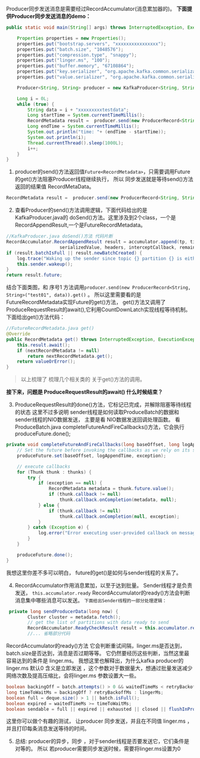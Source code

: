 Producer同步发送消息是需要经过RecordAccumulator(消息累加器的)。
**下面提供Producer同步发送消息的demo：**
```java
public static void main(String[] args) throws InterruptedException, ExecutionException {

    Properties properties = new Properties();
    properties.put("bootstrap.servers", "xxxxxxxxxxxxxxxx");
    properties.put("batch.size", "1048576");
    properties.put("compression.type", "snappy");
    properties.put("linger.ms", "100"); 
    properties.put("buffer.memory", "67108864");
    properties.put("key.serializer", "org.apache.kafka.common.serialization.StringSerializer");
    properties.put("value.serializer", "org.apache.kafka.common.serialization.StringSerializer");

    Producer<String, String> producer = new KafkaProducer<String, String>(properties);

    Long i = 0L;
    while (true) {
        String data = i + "xxxxxxxxxtestdata";
        Long startTime = System.currentTimeMillis();
        RecordMetadata result =  producer.send(new ProducerRecord<String, String>("test01", data)).get();
        Long endTime = System.currentTimeMillis();
        System.out.println("time: "+ (endTime - startTime));
        System.out.println(i);
        Thread.currentThread().sleep(1000L);
        i++;
    }
}
```

1. producer的send()方法返回值`Future<RecordMetadata>`，只需要调用Future的get()方法阻塞Producer线程继续执行， 所以 同步发送就是等待send()方法返回的结果值 RecordMetaData。
```java
RecordMetadata result =  producer.send(new ProducerRecord<String, String>("test01", data)).get();
```

2. 查看Producer的send()方法调用逻辑，下面代码给出的是KafkaProducer.java的 doSend()方法。这里涉及到2个class，一个是RecordAppendResult,一个是FutureRecordMetadata。
```java
//KafkaProducer.java doSend()方法 代码片断
RecordAccumulator.RecordAppendResult result = accumulator.append(tp, timestamp, serializedKey,
                    serializedValue, headers, interceptCallback, remainingWaitMs);
if (result.batchIsFull || result.newBatchCreated) {
    log.trace("Waking up the sender since topic {} partition {} is either full or getting a new batch", record.topic(), partition);
    this.sender.wakeup();
}
return result.future;
```

结合下面类图，和 序号1 方法调用`producer.send(new ProducerRecord<String, String>("test01", data)).get()` 。 所以这里需要看的是FutureRecordMetadata实现Future<RecordMetadata>的get()方法， get()方法又调用了ProduceRequestResult的await(),它利用CountDownLatch实现线程等待机制。
下面给出get()方法代码：
```java
//FutureRecordMetadata.java get()
@Override
public RecordMetadata get() throws InterruptedException, ExecutionException {
    this.result.await();
    if (nextRecordMetadata != null)
        return nextRecordMetadata.get();
    return valueOrError();
}
```

> 以上梳理了 梳理几个相关类的 关于get()方法的调用。

**接下来，问题是 ProduceRequestResult的await() 什么时候结束？**

3. ProduceRequestResult的done()方法，它标记已完成，并解除阻塞等待线程的状态
这里不过多说明 sender线程是如何读取ProduceBatch的数据和sender线程的NIO数据发送， 主要是看 NIO数据发送回调处理函数。  看ProduceBatch.java completeFutureAndFireCallbacks()方法，它会执行produceFuture.done();

```java
private void completeFutureAndFireCallbacks(long baseOffset, long logAppendTime, RuntimeException exception) {
    // Set the future before invoking the callbacks as we rely on its state for the `onCompletion` call
    produceFuture.set(baseOffset, logAppendTime, exception);

    // execute callbacks
    for (Thunk thunk : thunks) {
        try {
            if (exception == null) {
                RecordMetadata metadata = thunk.future.value();
                if (thunk.callback != null)
                    thunk.callback.onCompletion(metadata, null);
            } else {
                if (thunk.callback != null)
                    thunk.callback.onCompletion(null, exception);
            }
        } catch (Exception e) {
            log.error("Error executing user-provided callback on message for topic-partition '{}'", topicPartition, e);
        }
    }

    produceFuture.done();
}
```

我想这里你差不多可以明白， future的get()是如何与sender线程的关系了。

4. RecordAccumulator作用消息累加，以至于达到批量。 Sender线程才是负责发送， `this.accumulator.ready` RecordAccumulator的ready()方法会判断 消息集中哪些消息可以发送。
`下面给出Sender线程的一部分处理逻辑：`
```java
 private long sendProducerData(long now) {
        Cluster cluster = metadata.fetch();
        // get the list of partitions with data ready to send
        RecordAccumulator.ReadyCheckResult result = this.accumulator.ready(cluster, now);
        //... 省略部分代码
```

RecordAccumulator的ready()方法 它会判断重试间隔，linger.ms是否达到，batch.size是否达到，消息是否过期等等。 它仍然要经历这些判断，当然这里最容易达到的条件是 linger.ms。  我想这里也解释出，为什么kafka producer的linger.ms 默认0 含义是立即发送 ，这个参数对于数据量大，想通过批量发送减少网络次数及提高压缩比，会将linger.ms 参数设置大一些。
```java
boolean backingOff = batch.attempts() > 0 && waitedTimeMs < retryBackoffMs;
long timeToWaitMs = backingOff ? retryBackoffMs : lingerMs;
boolean full = deque.size() > 1 || batch.isFull();
boolean expired = waitedTimeMs >= timeToWaitMs;
boolean sendable = full || expired || exhausted || closed || flushInProgress();
```

这里你可以做个有趣的测试， 让producer 同步发送，并且在不同值 linger.ms ，并且打印每条消息发送等待的时间。 



5. 总结:  producer的异步，同步 ，对于sender线程是否要发送它，它们条件是对等的。 所以 若producer需要同步发送时候，需要将linger.ms设置为0